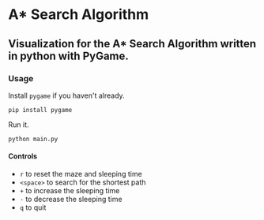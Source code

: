 # A\* Search Algorithm

## Visualization for the A\* Search Algorithm written in python with PyGame.


### Usage
Install `pygame` if you haven't already.
```
pip install pygame
````

Run it.
```
python main.py
```

#### Controls
- `r` to reset the maze and sleeping time
- `<space>` to search for the shortest path
- `+` to increase the sleeping time
- `-` to decrease the sleeping time
- `q` to quit

